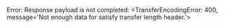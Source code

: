 Error: Response payload is not completed: <TransferEncodingError: 400, message='Not enough data for satisfy transfer length header.'>
